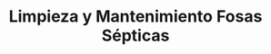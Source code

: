---
id: 'service-9'
title: 'Limpieza y Mantenimiento Fosas Sépticas'
titleMeta: "Limpieza, Vaciado y Mantenimiento de Fosas Sépticas | Pociten"
canonical: https://www.desatascos-madrid.com/services/limpieza-fosas-septicas

mediumImage: 'fosassepticas-md.webp'
largeImage: 'fosassepticas-lg.webp'
metaContent: " ¿Buscas servicios de limpieza, vaciado y mantenimiento de fosas sépticas? Desatascos Pociten ofrece soluciones personalizadas y eco-amigables. Tu satisfacción es nuestra prioridad. ¡Contáctanos ahora!☎️​ 647 376 782"
detailBreadcrumbSubTitle: 'Limpieza y Mantenimiento Fosas Sépticas'
detailBreadcrumbDesc: 'Reparación de tubería con manga con los mejores precios.'
lugar: 'Madrid'


title2: '
Limpieza, Vaciado y Mantenimiento de Fosas Sépticas'
#PARRAFO color negro de fondo y letras en verde
detailSubTitle: 'Limpieza, Vaciado y Mantenimiento de Fosas Sépticas: La Experiencia de Desatascos Pociten'

#PARRAFO slider
parrafo: "Expertos en Limpieza, Vaciado y Mantenimiento de Fosas Sépticas. ¡Calidad y Servicio sin Compromiso!"


contenidoDescripcion: "

<p>En <strong>Desatascos Pociten</strong>, somos expertos cuando se trata de la limpieza, vaciado y mantenimiento de fosas sépticas. Con mas de 25 años de experiencia y un equipo de expertos altamente capacitados, nos satisface brindar servicios excepcionales a todos nuestros clientes. Pero, ¿qué nos hace diferentes? Veamos.</p>

<h2>Nuestra Experiencia en Limpieza de Fosas Sépticas</h2>

<h3>El Arte de la Limpieza de Fosas Sépticas</h3>

<p>Limpiar una fosa séptica es más que simplemente vaciarla. Requiere habilidad, precisión y un profundo conocimiento de los sistemas sépticos. Nuestro equipo en Desatascos Pociten ha perfeccionado este arte, ofreciendo servicios de limpieza que superan las expectativas y cumplen con las normativas.</p>

<h3>Entendiendo las Necesidades Únicas de cada Fosa Séptica</h3>

<p>Cada fosa séptica es diferente y requiere un enfoque distinto. Nosotros en Desatascos Pociten, entendemos esto y personalizamos nuestros servicios de limpieza para satisfacer las necesidades únicas de cada cliente. Así, no sólo realizamos una limpieza efectiva, sino que también garantizamos la longevidad de su sistema séptico.</p>

"
contenidoDescripcion1: "<h2>Nuestro Enfoque para el Vaciado de Fosas Sépticas</h2>

<h3>Operaciones Seguras y Eficientes</h3>

<p>El vaciado de una fosa séptica es una operación delicada. En Desatascos Pociten, contamos con los equipos más modernos y seguimos estrictas medidas de seguridad para garantizar un vaciado seguro y eficiente.</p>

<h3>Protegiendo el Medio Ambiente</h3>

<p>Como empresa responsable, nos aseguramos de que el vaciado de su fosa séptica se realice de manera ecológica. Nos ocupamos de la eliminación y el tratamiento adecuado de los residuos, protegiendo así nuestro medio ambiente.</p>

<h2>Expertos en Mantenimiento de Fosas Sépticas</h2>

<h3>Mantenimiento Regular para un Funcionamiento Óptimo</h3>

<p>Un mantenimiento regular es clave para el correcto funcionamiento de su fosa séptica. Nuestros expertos en Desatascos Pociten le ayudarán a programar un plan de mantenimiento adecuado, garantizando así que su sistema funcione sin problemas.</p>

<h3>Resolviendo Problemas antes de que se Conviertan en Emergencias</h3>

<p>Uno de los beneficios de un buen mantenimiento es la detección temprana de problemas. En Desatascos Pociten, somos expertos en identificar y solucionar problemas antes de que se conviertan en emergencias, ahorrándole tiempo, dinero y estrés.</p>
"
contenidoDescripcion2: "<h2>Nuestra Promesa de Calidad en Desatascos Pociten</h2>

<h3>Compromiso con la Calidad</h3>

<p>En Desatascos Pociten, no hacemos compromisos cuando se trata de calidad. Desde la capacitación de nuestro personal hasta los equipos que utilizamos, todo se orienta hacia la provisión de servicios de la más alta calidad.</p>

<h3>Confiabilidad y Profesionalismo</h3>

<p>Como líderes en nuestro campo, entendemos la importancia de la confiabilidad y el profesionalismo. Estamos disponibles cuando nos necesita y siempre estamos listos para superar sus expectativas.</p>"
contenidoDescripcion3: "
<br><br>
<h2>Conclusión</h2>

<p>En <strong>Desatascos Pociten</strong>, creemos que el servicio de calidad y la satisfacción del cliente son la clave para nuestro éxito. Ya sea limpieza, vaciado o mantenimiento de fosas sépticas, nos esforzamos por superar sus expectativas en cada paso del camino.</p>

<hr>
"
accordionData:
 [
    {
      question: '¿Qué hace a Desatascos Pociten diferente de otras empresas de fosas sépticas?',
      answer:
        'En Desatascos Pociten, nos enorgullece nuestro compromiso con la calidad y el servicio excepcional. Personalizamos nuestros servicios para satisfacer sus necesidades específicas y contamos con un equipo de expertos altamente capacitados.',
    },
    {
      question: '¿Cómo se asegura Desatascos Pociten de que la limpieza de la fosa séptica sea segura y eficiente?',
      answer:
        'Contamos con los equipos más modernos y seguimos estrictas medidas de seguridad para garantizar operaciones seguras y eficientes.',
    },
    {
      question: '¿Ofrece Desatascos Pociten servicios de mantenimiento de fosas sépticas?',
      answer:
        'Sí, ofrecemos servicios de mantenimiento de fosas sépticas. Creemos en la prevención de problemas antes de que se conviertan en emergencias y ayudamos a nuestros clientes a programar un plan de mantenimiento adecuado.',
    }
  ]

isFeatured: true
---